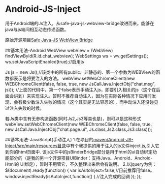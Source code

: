 # Android-JS-Inject
用于Android端的Js注入，从safe-java-js-webview-bridge改进而来，能够在java与js端间相互动态传递函数。

原始开源项目[Safe Java-JS WebView Bridge](https://github.com/pedant/safe-java-js-webview-bridge)

##基本用法-Android
 WebView webView = (WebView) findViewById(R.id.chat_webview);
 WebSettings ws = wv.getSettings();
 ws.setJavaScriptEnabled(true);//启用js
 
 Js js = new Js();//该类中的所有public、非静态的、第一个参数为WEBView的函数都表示是将要注入的方法。
 webView.setWebChromeClient(new WEBChromeClient(false, false, true,
                    new JsCallJava.InjectObj("chat.msg", js)));
  //上面的代码中，第一个false表示手动注入js，即要引入相关的js（这个在后面会讲到）来实现注入。暂时不推荐自动注入，因为在实际各种情况下应用时发现，会有极少数注入失败的情况（这个其实是无法容忍的），而手动注入还没碰见过注入失败的时候。
                    
  若Js类中含有无参构造函数(同时Js2,Js3等类也是)，则可以是这种形式
    webView.setWebChromeClient(new WEBChromeClient(false, false, true,
                    new JsCallJava.InjectObj("chat.page.ui", Js.class,Js2.class,Js3.class)));

##基本用法-JavaScript(手动注入)
1.在项目的[maven/Android-JS-Inject/src/main/resources目录](https://github.com/CLovinr/Android-JS-Inject/tree/master/maven/Android-JS-Inject/src/main/resources/safe-js)中有个我提供的用于注入的js文件inject.js,引入它到你的html页面中.
该js文件中的jsBinderBridge部分是用于html的ui自动绑定功能部分的（是我的另一个开源项目UIBinder：支持Java、Android、Android-Html的
UI绑定），暂时不用管它，不久整理出来后会有说明。
2.以jquery为例：
$(document).ready(function() {
    var isAutoInject=false;//目前推荐用false。
		window.injectReady(isAutoInject,function() {
					//注入完成的回调
		});
});


  
